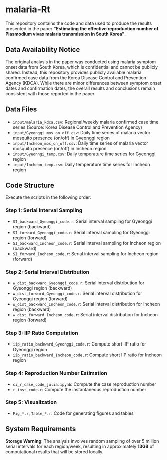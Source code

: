 # malaria-Rt

This repository contains the code and data used to produce the results presented in the paper **"Estimating the effective reproduction number of Plasmodium vivax malaria transmission in South Korea"**.

## Data Availability Notice

The original analysis in the paper was conducted using malaria symptom onset data from South Korea, which is confidential and cannot be publicly shared. Instead, this repository provides publicly available malaria confirmed case data from the Korea Disease Control and Prevention Agency (KDCA). While there are minor differences between symptom onset dates and confirmation dates, the overall results and conclusions remain consistent with those reported in the paper.

## Data Files

- `input/malaria_kdca.csv`: Regional/weekly malaria confirmed case time series (Source: Korea Disease Control and Prevention Agency)
- `input/Gyeonggi_mos_on_off.csv`: Daily time series of malaria vector mosquito presence (on/off) in Gyeonggi region  
- `input/Incheon_mos_on_off.csv`: Daily time series of malaria vector mosquito presence (on/off) in Incheon region
- `input/Gyeonngi_temp.csv`: Daily temperature time series for Gyeonggi region
- `input/Incheon_temp.csv`: Daily temperature time series for Incheon region

## Code Structure

Execute the scripts in the following order:

### Step 1: Serial Interval Sampling
- `SI_backward_Gyeonggi_code.r`: Serial interval sampling for Gyeonggi region (backward)
- `SI_forward_Gyeonggi_code.r`: Serial interval sampling for Gyeonggi region (forward)  
- `SI_backward_Incheon_code.r`: Serial interval sampling for Incheon region (backward)
- `SI_forward_Incheon_code.r`: Serial interval sampling for Incheon region (forward)

### Step 2: Serial Interval Distribution
- `w_dist_backward_Gyeonggi_code.r`: Serial interval distribution for Gyeonggi region (backward)
- `w_dist_forward_Gyeonggi_code.r`: Serial interval distribution for Gyeonggi region (forward)
- `w_dist_backward_Incheon_code.r`: Serial interval distribution for Incheon region (backward)  
- `w_dist_forward_Incheon_code.r`: Serial interval distribution for Incheon region (forward)

### Step 3: IIP Ratio Computation
- `iip_ratio_backward_Gyeonggi_code.r`: Compute short IIP ratio for Gyeonggi region
- `iip_ratio_backward_Incheon_code.r`: Compute short IIP ratio for Incheon region

### Step 4: Reproduction Number Estimation
- `ci_r_case_code_julia.ipynb`: Compute the case reproduction number
- `r_inst_code.r`: Compute the instantaneous reproduction number

### Step 5: Visualization
- `Fig_*.r`, `Table_*.r`: Code for generating figures and tables

## System Requirements

**Storage Warning**: The analysis involves random sampling of over 5 million serial intervals for each region/week, resulting in approximately **13GB** of computational results that will be stored locally.
